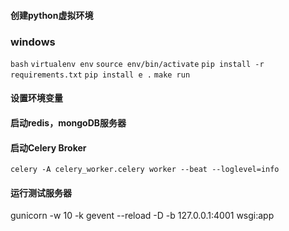 
#### 创建python虚拟环境


### windows 

`bash`
`virtualenv env`
`source env/bin/activate`
`pip install -r requirements.txt`
`pip install e .`
`make run`


#### 设置环境变量

#### 启动redis，mongoDB服务器

#### 启动Celery Broker

`celery -A celery_worker.celery worker --beat --loglevel=info`

#### 运行测试服务器

 gunicorn -w 10 -k gevent  --reload -D -b 127.0.0.1:4001 wsgi:app
